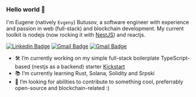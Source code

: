 ### Hello world 👋

I'm Eugene (natively `Evgeny`) Butusov, a software engineer with experience and passion in web (full-stack) and blockchain development. My current toolkit is nodejs (now rocking it with [NestJS](https://github.com/nestjs/nest)) and reactjs.

[![Linkedin Badge](https://img.shields.io/badge/-eugenebutusov-blue?style=flat&logo=Linkedin&logoColor=white&link=https://www.linkedin.com/in/eugenebutusov/)](https://www.linkedin.com/in/eugenebutusov/)
[![Gmail Badge](https://img.shields.io/badge/-evgenybutusov@gmail.com-c14438?style=flat&logo=Gmail&logoColor=white&link=mailto:evgenybutusov@gmail.com)](mailto:evgenybutusov@gmail.com)
[![Gmail Badge](https://img.shields.io/badge/-EugeneButusov-1a1a1a?style=flat&logo=Leetcode&logoColor=white&link=https://leetcode.com/EugeneButusov/)](https://leetcode.com/EugeneButusov/)

- 🛠 I’m currently working on my simple full-stack boilerplate TypeScript-based (nestjs as a backend) starter [Kickstart](https://github.com/EugeneButusov/kickstart)
- 📚 I’m currently learning Rust, Solana, Solidity and Srpski
- 👯 I’m looking for abilities to contribute to something cool, preferrably open-source and blockchain-related :)
